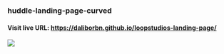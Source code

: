 ### huddle-landing-page-curved

#### Visit live URL: https://daliborbn.github.io/loopstudios-landing-page/
<a href="https://daliborbn.github.io/loopstudios-landing-page/"><img src="https://user-images.githubusercontent.com/109923493/211657883-56c3558c-4b69-40d1-bb4f-7cca19e0f217.jpg"></a>

